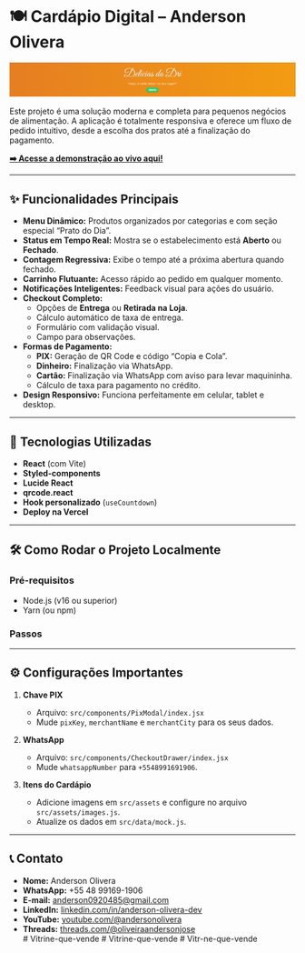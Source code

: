 
# 🍽️ Cardápio Digital – Anderson Olivera

![Capa do Cardápio](src/assets/capa.png)

Este projeto é uma solução moderna e completa para pequenos negócios de alimentação. A aplicação é totalmente responsiva e oferece um fluxo de pedido intuitivo, desde a escolha dos pratos até a finalização do pagamento.

**[➡️ Acesse a demonstração ao vivo aqui!](https://cardapio-anderson.vercel.app/)**

---

## ✨ Funcionalidades Principais

- **Menu Dinâmico:** Produtos organizados por categorias e com seção especial “Prato do Dia”.
- **Status em Tempo Real:** Mostra se o estabelecimento está **Aberto** ou **Fechado**.
- **Contagem Regressiva:** Exibe o tempo até a próxima abertura quando fechado.
- **Carrinho Flutuante:** Acesso rápido ao pedido em qualquer momento.
- **Notificações Inteligentes:** Feedback visual para ações do usuário.
- **Checkout Completo:**
  - Opções de **Entrega** ou **Retirada na Loja**.
  - Cálculo automático de taxa de entrega.
  - Formulário com validação visual.
  - Campo para observações.
- **Formas de Pagamento:**
  - **PIX:** Geração de QR Code e código “Copia e Cola”.
  - **Dinheiro:** Finalização via WhatsApp.
  - **Cartão:** Finalização via WhatsApp com aviso para levar maquininha.
  - Cálculo de taxa para pagamento no crédito.
- **Design Responsivo:** Funciona perfeitamente em celular, tablet e desktop.

---

## 🚀 Tecnologias Utilizadas

- **React** (com Vite)
- **Styled-components**
- **Lucide React**
- **qrcode.react**
- **Hook personalizado** (`useCountdown`)
- **Deploy na Vercel**

---

## 🛠️ Como Rodar o Projeto Localmente

### Pré-requisitos

- Node.js (v16 ou superior)  
- Yarn (ou npm)

### Passos
---

## ⚙️ Configurações Importantes

1. **Chave PIX**  
   - Arquivo: `src/components/PixModal/index.jsx`  
   - Mude `pixKey`, `merchantName` e `merchantCity` para os seus dados.

2. **WhatsApp**  
   - Arquivo: `src/components/CheckoutDrawer/index.jsx`  
   - Mude `whatsappNumber` para `+5548991691906`.

3. **Itens do Cardápio**  
   - Adicione imagens em `src/assets` e configure no arquivo `src/assets/images.js`.  
   - Atualize os dados em `src/data/mock.js`.

---

## 📞 Contato

- **Nome:** Anderson Olivera  
- **WhatsApp:** +55 48 99169-1906  
- **E-mail:** anderson0920485@gmail.com  
- **LinkedIn:** [linkedin.com/in/anderson-olivera-dev](https://www.linkedin.com/in/anderson-olivera-dev)  
- **YouTube:** [youtube.com/@andersonolivera](http://www.youtube.com/@andersonolivera)  
- **Threads:** [threads.com/@oliveiraandersonjose](https://www.threads.com/@oliveiraandersonjose)  
#   V i t r i n e - q u e - v e n d e 
 
 #   V i t r i n e - q u e - v e n d e 
 
 #   V i t r - n e - q u e - v e n d e 
 
 